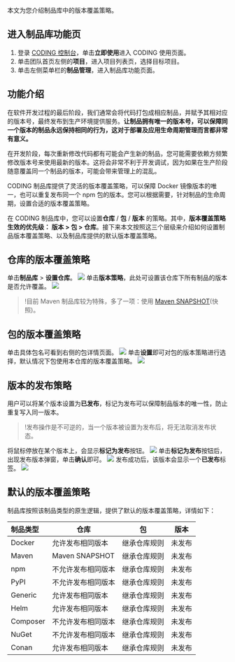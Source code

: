 本文为您介绍制品库中的版本覆盖策略。

## 进入制品库功能页
1. 登录 [CODING 控制台](https://console.cloud.tencent.com/coding)，单击**立即使用**进入 CODING 使用页面。
2. 单击团队首页左侧的**项目**，进入项目列表页，选择目标项目。
3. 单击左侧菜单栏的**制品管理**，进入制品库功能页面。

## 功能介绍

在软件开发过程的最后阶段，我们通常会将代码打包成相应制品，并赋予其相对应的版本号，最终发布到生产环境提供服务。**让制品拥有唯一的版本号，可以保障同一个版本的制品永远保持相同的行为，这对于部署及应用生命周期管理而言都非常有意义。**

在开发阶段，每次重新修改代码都有可能会产生新的制品，您可能需要依赖方频繁修改版本号来使用最新的版本。这将会非常不利于开发调试，因为如果在生产阶段随意覆盖同一个制品的版本，可能会带来管理上的混乱。

CODING 制品库提供了灵活的版本覆盖策略，可以保障 Docker 镜像版本的唯一，也可以重复发布同一个 npm 包的版本。您可以根据需要，针对制品的生命周期，设置合适的版本覆盖策略。

在 CODING 制品库中，您可以设置**仓库** / **包** / **版本** 的策略。其中，**版本覆盖策略生效的优先级： 版本 > 包 > 仓库**。接下来本文按照这三个层级来介绍如何设置制品版本覆盖策略、以及制品库提供的默认版本覆盖策略。

## 仓库的版本覆盖策略

单击**制品库** > **设置仓库**。
![](https://main.qcloudimg.com/raw/2acab864f3d804bcd7728b464d1a83b8.png)
单击**版本策略**，此处可设置该仓库下所有制品的版本是否允许覆盖。
![](https://main.qcloudimg.com/raw/05a21f60ef0a7a6c1fd049b1a6b93cf8.png)

>!目前 Maven 制品库较为特殊，多了一项：使用 [Maven SNAPSHOT](https://maven.apache.org/guides/getting-started/index.html)(快照)。

## 包的版本覆盖策略

单击具体包名可看到右侧的包详情页面。
![](https://main.qcloudimg.com/raw/ace7706347da78f229504f777ab1bf71.png)
单击**设置**即可对包的版本策略进行选择，默认情况下包使用本仓库的版本覆盖策略。
![](https://main.qcloudimg.com/raw/0d571d9a79ec6812be78baa0c4ba821e.png)

## 版本的发布策略

用户可以将某个版本设置为**已发布**，标记为发布可以保障制品版本的唯一性，防止重复写入同一版本。
>!发布操作是不可逆的，当一个版本被设置为发布后，将无法取消发布状态。

将鼠标停放在某个版本上，会显示**标记为发布**按钮。
![](https://main.qcloudimg.com/raw/c25528f152ceca6db42763635a9a0300.png)
单击**标记为发布**按钮后，出现发布版本弹窗，单击**确认**即可。
![](https://main.qcloudimg.com/raw/ea78bbb2e1c6583bb275281159fe04f0.png)
发布成功后，该版本会显示一个**已发布**标签。
![](https://main.qcloudimg.com/raw/90b0d2ceda3190b382d42bc0b093d389.png)

## 默认的版本覆盖策略

制品库按照该制品类型的原生逻辑，提供了默认的版本覆盖策略，详情如下：

| 制品类型 | 仓库               | 包           | 版本   |
| :------- | ------------------ | ------------ | ------ |
| Docker   | 允许发布相同版本   | 继承仓库规则 | 未发布 |
| Maven    | Maven SNAPSHOT     | 继承仓库规则 | 未发布 |
| npm      | 不允许发布相同版本 | 继承仓库规则 | 未发布 |
| PyPI     | 不允许发布相同版本 | 继承仓库规则 | 未发布 |
| Generic  | 允许发布相同版本   | 继承仓库规则 | 未发布 |
| Helm     | 允许发布相同版本   | 继承仓库规则 | 未发布 |
| Composer | 不允许发布相同版本 | 继承仓库规则 | 未发布 |
| NuGet    | 不允许发布相同版本 | 继承仓库规则 | 未发布 |
| Conan    | 允许发布相同版本   | 继承仓库规则 | 未发布 |
